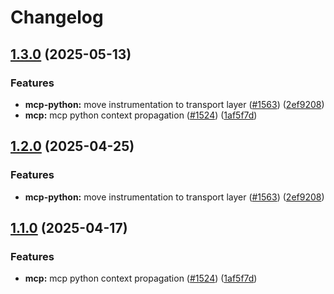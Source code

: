 # Changelog

## [1.3.0](https://github.com/daavoo/openinference/compare/python-openinference-instrumentation-mcp-v1.2.0...python-openinference-instrumentation-mcp-v1.3.0) (2025-05-13)


### Features

* **mcp-python:** move instrumentation to transport layer ([#1563](https://github.com/daavoo/openinference/issues/1563)) ([2ef9208](https://github.com/daavoo/openinference/commit/2ef9208ecdf51e5cf5fba87da20f052ddb198668))
* **mcp:** mcp python context propagation ([#1524](https://github.com/daavoo/openinference/issues/1524)) ([1af5f7d](https://github.com/daavoo/openinference/commit/1af5f7d2e7c78e8fdebf9aaf2e50ccaa74eb6f9a))

## [1.2.0](https://github.com/Arize-ai/openinference/compare/python-openinference-instrumentation-mcp-v1.1.0...python-openinference-instrumentation-mcp-v1.2.0) (2025-04-25)


### Features

* **mcp-python:** move instrumentation to transport layer ([#1563](https://github.com/Arize-ai/openinference/issues/1563)) ([2ef9208](https://github.com/Arize-ai/openinference/commit/2ef9208ecdf51e5cf5fba87da20f052ddb198668))

## [1.1.0](https://github.com/Arize-ai/openinference/compare/python-openinference-instrumentation-mcp-v1.0.0...python-openinference-instrumentation-mcp-v1.1.0) (2025-04-17)


### Features

* **mcp:** mcp python context propagation ([#1524](https://github.com/Arize-ai/openinference/issues/1524)) ([1af5f7d](https://github.com/Arize-ai/openinference/commit/1af5f7d2e7c78e8fdebf9aaf2e50ccaa74eb6f9a))
